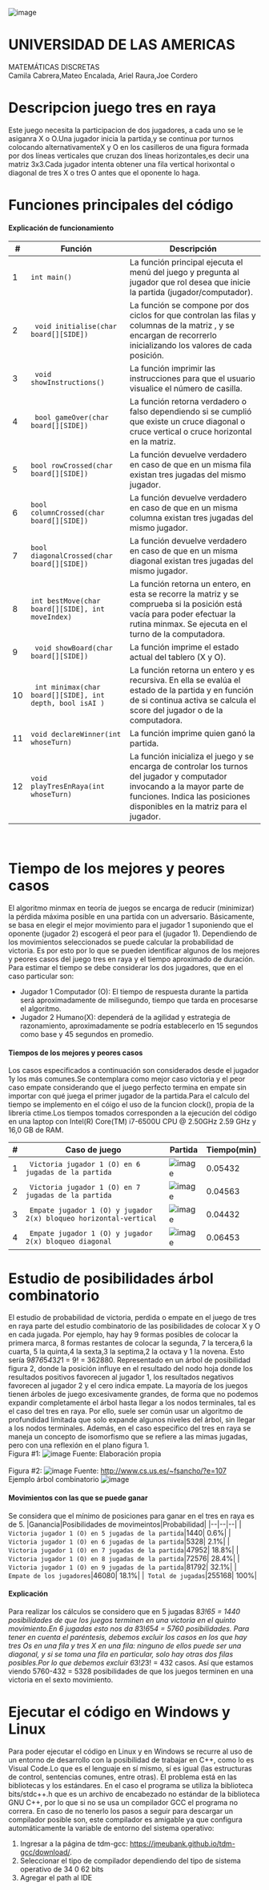 ![image](https://user-images.githubusercontent.com/121684145/210482534-addf3a21-797c-43dc-8ce6-d7ee6883ad76.png)
<br/>
# UNIVERSIDAD DE LAS AMERICAS
MATEMÁTICAS DISCRETAS<br/>
Camila Cabrera,Mateo Encalada, Ariel Raura,Joe Cordero

# Descripcion juego tres en raya
Este juego necesita la participacion de dos jugadores, a cada uno se le asiganra X o O.Una jugador inicia la partida,y se continua por turnos colocando alternativamenteX y O en los casilleros de una figura formada por dos líneas verticales que cruzan dos líneas horizontales,es decir una matriz 3x3.Cada jugador intenta obtener una fila vertical horixontal o diagonal de tres X o tres O antes que el oponente lo haga.
# Funciones principales del código
#### **Explicación de funcionamiento**
|#|Función|Descripción|
|--|--|--|
|1|` int main() `| La función principal ejecuta el menú del juego y pregunta al jugador que rol desea que inicie la partida (jugador/computador).|
|2|` void initialise(char board[][SIDE])`| La función se compone por dos ciclos for que controlan las filas y columnas de la matriz , y se encargan de recorrerlo inicializando los valores de cada posición.|
|3|` void showInstructions()`|La función imprimir las instrucciones para que el usuario visualice el número de casilla.|
|4|` bool gameOver(char board[][SIDE])`| La función retorna verdadero o falso dependiendo si se cumplió que existe un cruce diagonal o cruce vertical o cruce horizontal en la matriz.|
|5|` bool rowCrossed(char board[][SIDE]) `| La función devuelve verdadero en caso de que en un misma fila existan tres jugadas del mismo jugador.|
|6|` bool columnCrossed(char board[][SIDE]) `| La función devuelve verdadero en caso de que en un misma columna existan tres jugadas del mismo jugador.|
|7|` bool diagonalCrossed(char board[][SIDE]) `| La función devuelve verdadero en caso de que en un misma diagonal existan tres jugadas del mismo jugador.|
|8|` int bestMove(char board[][SIDE], int moveIndex) `| La función retorna un entero, en esta se recorre la matriz y se comprueba si la posición está vacía para poder efectuar la rutina minmax. Se ejecuta en el turno de la computadora. |
|9|` void showBoard(char board[][SIDE])`| La función imprime el estado actual del tablero (X y O).|
|10|` int minimax(char board[][SIDE], int depth, bool isAI )`| La función retorna un entero	y es recursiva. En ella se evalúa el estado de la partida y en función de si continua activa se calcula el score del jugador o de la computadora. |
|11|` void declareWinner(int whoseTurn) `| La función imprime quien ganó la partida.|
|12|` void playTresEnRaya(int whoseTurn) `| La función inicializa el juego y se encarga de controlar los turnos del jugador y computador invocando a la mayor parte de funciones. Indica las posiciones disponibles en la matriz para el jugador. |

<br/>

# Tiempo de los mejores y peores casos 
El algoritmo minmax en teoría de juegos se encarga de reducir (minimizar) la pérdida máxima posible en una partida con un adversario. Básicamente, se basa en elegir el mejor movimiento para el jugador 1 suponiendo que el oponente (jugador 2) escogerá el peor para el (jugador 1). Dependiendo de los movimientos seleccionados se puede calcular la probabilidad de victoria. Es por esto por lo que se pueden identificar algunos de los mejores y peores casos del juego tres en raya y el tiempo aproximado de duración. Para estimar el tiempo se debe considerar los dos jugadores, que en el caso particular son:
* Jugador 1 Computador (O): El tiempo de respuesta durante la partida será aproximadamente de milisegundo, tiempo que tarda en procesarse el algoritmo.
* Jugador 2 Humano(X): dependerá de la agilidad y estrategia de razonamiento, aproximadamente se podría establecerlo en 15 segundos como base y 45 segundos en promedio. 
#### **Tiempos de los mejores y peores casos**
Los casos especificados a continuación son considerados desde el jugador 1y los más comunes.Se contemplara como mejor caso victoria y el peor caso empate considerando que el juego perfecto termina en empate sin importar con qué juega el primer jugador de la partida.Para el calculo del tiempo se implemento en el cóigo el uso de la funcion clock(), propia de la libreria ctime.Los tiempos tomados corresponden a la ejecución del código en una laptop con Intel(R) Core(TM) i7-6500U CPU @ 2.50GHz   2.59 GHz y 16,0 GB de RAM.

|#|Caso de juego|Partida|Tiempo(min)|
|--|--|--|--|
|1|` Victoria jugador 1 (O) en 6 jugadas de la partida`|![image](https://user-images.githubusercontent.com/121684145/210283517-e380eb6a-536e-466f-b0a2-a9a64eb43413.png)| 0.05432|
|2|` Victoria jugador 1 (O) en 7 jugadas de la partida`|![image](https://user-images.githubusercontent.com/121684145/210283525-4908d0b0-2333-4378-9aec-7ca298d7bb50.png)| 0.04563|
|3|` Empate jugador 1 (O) y jugador 2(x) bloqueo horizontal-vertical`|![image](https://user-images.githubusercontent.com/121684145/210283550-2e1edb55-3891-49dc-aa63-8430c4b701c6.png)| 0.04432|
|4|` Empate jugador 1 (O) y jugador 2(x) bloqueo diagonal`|![image](https://user-images.githubusercontent.com/121684145/210283553-1810c2bd-d3a2-4155-88fd-5feabc233675.png)| 0.06453|

# Estudio de posibilidades árbol combinatorio 
El estudio de probabilidad de victoria, perdida o empate en el juego de tres en raya parte del estudio combinatorio de las posibilidades de colocar X y O en cada jugada. Por ejemplo, hay hay 9 formas posibles de colocar la primera marca, 8 formas restantes de colocar la segunda, 7 la tercera,6 la cuarta, 5 la quinta,4 la sexta,3 la septima,2 la octava y 1 la novena. Esto sería 9*8*7*6*5*4*3*2*1 = 9! = 362880. Representado en un árbol de posibilidad figura 2, donde la posición influye en el resultado del nodo hoja donde los resultados positivos favorecen al jugador 1, los resultados negativos favorecen al jugador 2 y el cero indica empate. La mayoría de los juegos tienen árboles de juego excesivamente grandes, de forma que no podemos expandir completamente el árbol hasta llegar a los nodos terminales, tal es el caso del tres en raya. Por ello, suele ser común usar un algoritmo de profundidad limitada que solo expande algunos niveles del árbol, sin llegar a los nodos terminales. Además, en el caso especifico del tres en raya se maneja un concepto de isomorfismo que se refiere a las mimas jugadas, pero con una reflexión en el plano figura 1.
<br/>
Figura #1:
![image](https://user-images.githubusercontent.com/121684145/210283645-ec5d9348-49a7-4663-b30f-7b43ad0dc169.png)
Fuente: Elaboración propia
<br/><br/> 
Figura #2:
![image](https://user-images.githubusercontent.com/121684145/210283736-f8d73139-f751-4414-ad09-c7761d0ac59b.png)
Fuente: http://www.cs.us.es/~fsancho/?e=107
<br/>
Ejemplo árbol combinatorio
![image](https://user-images.githubusercontent.com/121684145/210299095-9bfe7eb4-5190-4c2d-95e2-b3f48950c113.png)

#### **Movimientos con las que se puede ganar**
Se considera que el mínimo de posiciones para ganar en el tres en raya es de 5.
|Ganancia|Posibilidades de movimeintos|Probabilidad|
|--|--|--|
|` Victoria jugador 1 (O) en 5 jugadas de la partida`|1440| 0.6%|
|` Victoria jugador 1 (O) en 6 jugadas de la partida`|5328| 2.1%|
|` Victoria jugador 1 (O) en 7 jugadas de la partida`|47952| 18.8%|
|` Victoria jugador 1 (O) en 8 jugadas de la partida`|72576| 28.4%|
|` Victoria jugador 1 (O) en 9 jugadas de la partida`|81792| 32.1%|
|` Empate de los jugadores`|46080| 18.1%|
|` Total de jugadas`|255168| 100%|
#### **Explicación**
Para realizar los cálculos se considero que en 5 jugadas 8*3!*6*5 = 1440 posibilidades de que los juegos terminen en una victoria en el quinto movimiento.En 6 jugadas esto nos da 8*3!*6*5*4 = 5760 posibilidades. Para tener en cuenta el paréntesis, debemos excluir los casos en los que hay tres Os en una fila y tres X en una fila: ninguno de ellos puede ser una diagonal, y si se toma una fila en particular, solo hay otras dos filas posibles.Por lo que debemos excluir 6*3!*2*3! = 432 casos. Así que estamos viendo 5760-432 = 5328 posibilidades de que los juegos terminen en una victoria en el sexto movimiento.
# Ejecutar el código en Windows y Linux 

Para poder ejecutar el código en Linux y en Windows se recurre al uso de un entorno de desarrollo con la posibilidad de trabajar en C++, como lo es Visual Code.Lo que es el lenguaje en sí mismo, sí es igual (las estructuras de control, sentencias comunes, entre otras). El problema está en las bibliotecas y los estándares. En el caso el programa se utiliza la biblioteca bits/stdc++.h que es un archivo de encabezado no estándar de la biblioteca GNU C++, por lo que si no se usa un compilador GCC el programa no correra. En caso de no tenerlo los pasos a seguir para descargar un compilador posible son, este compilador es amigable ya que configura automáticamente la variable de entorno del sistema operativo:
1.	Ingresar a la página de tdm-gcc: https://jmeubank.github.io/tdm-gcc/download/. 
2.	Seleccionar el tipo de compilador dependiendo del tipo de sistema operativo de 34 0 62 bits
3.	Agregar el path al IDE



